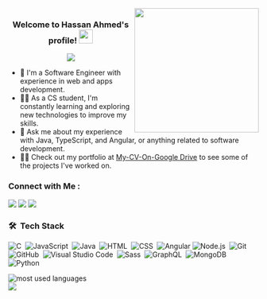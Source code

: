 
<img width="250" align="right" src="https://c.tenor.com/_DOBjnGspYAAAAAM/code-coding.gif">

<h3 align="center">
  Welcome to Hassan Ahmed's profile!
  <img src="https://media.giphy.com/media/hvRJCLFzcasrR4ia7z/giphy.gif" width="28">
</h3>

<!-- Typing SVG by DenverCoder1 - https://github.com/DenverCoder1/readme-typing-svg -->
<p align="center">
  <a href="https://github.com/DenverCoder1/readme-typing-svg"><img src="https://readme-typing-svg.herokuapp.com/?lines=Software%20Engineer;Always%20learning%20new%20things&font=Fira%20Code&center=true&width=440&height=45&color=f75c7e&vCenter=true&size=22"></a>
</p> 

- 🏢 I'm a Software Engineer with experience in web and apps development. 
- 👨‍💻 As a CS student, I'm constantly learning and exploring new technologies to improve my skills.
- 💬 Ask me about my experience with Java, TypeScript, and Angular, or anything related to software development.
- 👨‍💻 Check out my portfolio at <a href="https://drive.google.com/file/d/1qyV6xuXJkBaSgdmkcvRqpcHIxXcyE9sZ/view?usp=sharing">My-CV-On-Google Drive</a> to see some of the projects I've worked on.


### Connect with Me :
<a href="https://www.linkedin.com/in/hassanahmed310" target="_blank"><img src="https://img.shields.io/badge/-Hassan%20Ahmed-0077B5?style=for-the-badge&logo=Linkedin&logoColor=white"/></a>
<a href="https://www.hackerrank.com/HasSan_Ahmed" target="_blank"><img src="https://img.shields.io/badge/-Hassan%20Ahmed-0077B5?style=for-the-badge&logo=HackerRank&logoColor=green"/></a>
<a href="https://leetcode.com/HassanAhmed/" target="_blank"><img src="https://img.shields.io/badge/-Hassan%20Ahmed-0077B5?style=for-the-badge&logo=LeetCode&logoColor=yellow"/></a>
### 🛠 &nbsp;Tech Stack
![C](https://img.shields.io/badge/-c-05122A?style=flat&logo=c)&nbsp;
![JavaScript](https://img.shields.io/badge/-JavaScript-05122A?style=flat&logo=javascript)&nbsp;
![Java](https://img.shields.io/badge/-Java-05122A?style=flat&logo=bootstrap&logoColor=563D7C)&nbsp;
![HTML](https://img.shields.io/badge/-HTML-05122A?style=flat&logo=HTML5)&nbsp;
![CSS](https://img.shields.io/badge/-CSS-05122A?style=flat&logo=CSS3&logoColor=1572B6)&nbsp;
![Angular](https://img.shields.io/badge/-Angular-05122A?style=flat&logo=angular)
![Node.js](https://img.shields.io/badge/-Node.js-05122A?style=flat&logo=node.js&logoColor=339933)&nbsp;
![Git](https://img.shields.io/badge/-Git-05122A?style=flat&logo=git)&nbsp;
![GitHub](https://img.shields.io/badge/-GitHub-05122A?style=flat&logo=github)&nbsp;
![Visual Studio Code](https://img.shields.io/badge/-Visual%20Studio%20Code-05122A?style=flat&logo=visual-studio-code&logoColor=007ACC)&nbsp;
![Sass](https://img.shields.io/badge/-Sass-05122A?style=flat&logo=sass)&nbsp;
![GraphQL](https://img.shields.io/badge/-GraphQL-05122A?style=flat&logo=GraphQL)&nbsp;
![MongoDB](https://img.shields.io/badge/-MongoDB-05122A?style=flat&logo=MongoDB)&nbsp;
![Python](https://img.shields.io/badge/-Python%20-05122A?style=flat&logo=python)&nbsp;




<img align="left" src="https://github-readme-stats.vercel.app/api/top-langs?username=yousefdergham&show_icons=true&locale=en&layout=compact&theme=radical" alt="most used languages" />
<br>
<a href="https://komarev.com/ghpvc/?username=yousefdergham&style=for-the-badge">
    <img src="https://komarev.com/ghpvc/?username=yousefdergham&style=for-the-badge">
</a>
